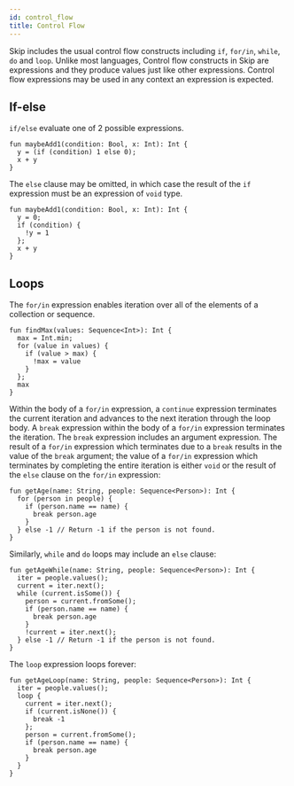 ```yaml
---
id: control_flow
title: Control Flow
---
```


Skip includes the usual control flow constructs including `if`, `for/in`, `while`,
`do` and `loop`. Unlike most languages, Control flow constructs in Skip are expressions
and they produce values just like other expressions. Control flow expressions may be
used in any context an expression is expected.

## If-else

`if/else` evaluate one of 2 possible expressions.

```
fun maybeAdd1(condition: Bool, x: Int): Int {
  y = (if (condition) 1 else 0);
  x + y
}
```

The `else` clause may be omitted, in which case the result of the `if` expression
must be an expression of `void` type.

```
fun maybeAdd1(condition: Bool, x: Int): Int {
  y = 0;
  if (condition) {
    !y = 1
  };
  x + y
}
```

## Loops

The `for/in` expression enables iteration over all of the elements of a collection
or sequence.

```
fun findMax(values: Sequence<Int>): Int {
  max = Int.min;
  for (value in values) {
    if (value > max) {
      !max = value
    }
  };
  max
}
```

Within the body of a `for/in` expression, a `continue` expression terminates the current
iteration and advances to the next iteration through the loop body. A `break`
expression within the body of a `for/in` expression terminates the iteration. The
`break` expression includes an argument expression. The result of a `for/in` expression
which terminates due to a `break` results in the value of the `break` argument; the
value of a `for/in` expression which terminates by completing the entire iteration
is either `void` or the result of the `else` clause on the `for/in` expression:

```
fun getAge(name: String, people: Sequence<Person>): Int {
  for (person in people) {
    if (person.name == name) {
      break person.age
    }
  } else -1 // Return -1 if the person is not found.
}
```

Similarly, `while` and `do` loops may include an `else` clause:

```
fun getAgeWhile(name: String, people: Sequence<Person>): Int {
  iter = people.values();
  current = iter.next();
  while (current.isSome()) {
    person = current.fromSome();
    if (person.name == name) {
      break person.age
    }
    !current = iter.next();
  } else -1 // Return -1 if the person is not found.
}
```

The `loop` expression loops forever:

```
fun getAgeLoop(name: String, people: Sequence<Person>): Int {
  iter = people.values();
  loop {
    current = iter.next();
    if (current.isNone()) {
      break -1
    };
    person = current.fromSome();
    if (person.name == name) {
      break person.age
    }
  }
}
```
